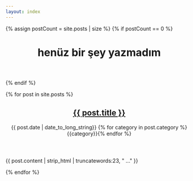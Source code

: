 ```yaml
---
layout: index
---
```


{% assign postCount = site.posts | size %}
{% if postCount == 0 %}
<header class="entry-header">
    <h1 class="entry-content">henüz bir şey yazmadım</h1>
</header>
{% endif %}

<script async src="https://pagead2.googlesyndication.com/pagead/js/adsbygoogle.js?client=ca-pub-2951689275458403"
     crossorigin="anonymous"></script>
<ins class="adsbygoogle"
     style="display:block"
     data-ad-format="fluid"
     data-ad-layout-key="-gw-3+1f-3d+2z"
     data-ad-client="ca-pub-2951689275458403"
     data-ad-slot="9781640845"></ins>
<script>
     (adsbygoogle = window.adsbygoogle || []).push({});
</script>
{% for post in site.posts %}
<article class="post">
    <header class="entry-header">
        <div>
            <h1 class="entry-title">
                <a href="/blowg/{{ post.url }}" data="{{ post.language }}">{{ post.title }}</a>
            </h1>
            <div class="entry-meta">
                <span class="post-date"><time class="entry-date"
                            datetime="{{ page.date | date_to_xmlschema }}">{{ post.date | date_to_long_string}}</time></span>
                {% for category in post.category %}<span class="post-category"><a>{{category}}</a></span>{% endfor %}
            </div>
        </div>
    </header>
    <div class="entry-content clearfix">
        <p>{{ post.content | strip_html | truncatewords:23, " ..." }}</p>
        <!-- <div class="read-more">
            <a href="{{ post.url }}" class="more-link">Continue reading <span class="meta-nav">→</span></a>
        </div> -->
    </div>
</article>
{% endfor %}

